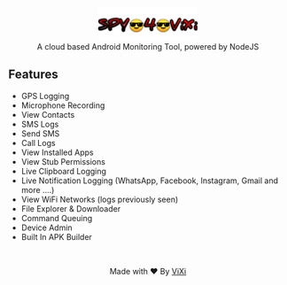 <p align="center">
<img src="https://github.com/vixi-hub/SPY4ViXi/raw/master/server/assets/webpublic/logo.png" height="60"><br>
A cloud based Android Monitoring Tool, powered by NodeJS
</p>

## Features
- GPS Logging
- Microphone Recording
- View Contacts
- SMS Logs
- Send SMS
- Call Logs
- View Installed Apps
- View Stub Permissions
- Live Clipboard Logging
- Live Notification Logging (WhatsApp, Facebook, Instagram, Gmail and more ....)
- View WiFi Networks (logs previously seen)
- File Explorer & Downloader
- Command Queuing
- Device Admin
- Built In APK Builder


<br>
<p align="center">Made with ❤️ By <a href="https://ViXi.com">ViXi</a></p>

